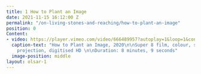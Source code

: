 ```yaml
---
title: 1 How to Plant an Image
date: 2021-11-15 16:12:00 Z
permalink: "/on-living-stones-and-reaching/how-to-plant-an-image"
position: 0
Content:
- video: https://player.vimeo.com/video/666489957?autoplay=1&loop=1&controls=false
  caption-text: "How to Plant an Image, 2020\n\nSuper 8 film, colour, silent\n\nFor
    projection, digitised HD \n\nDuration: 8 minutes, 9 seconds"
  image-position: middle
layout: olsar-1
---
```


